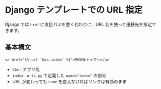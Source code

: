 # Django テンプレートでの URL 指定

Django では `href` に直接パスを書く代わりに、URL 名を使って遷移先を指定できます。



## 基本構文

~~~django
<a href="{% url 'bbs:index' %}">掲示板トップへ</a>
~~~

- `bbs` : アプリ名  
- `index` : `urls.py` で定義した `name="index"` の部分  
- URL が変わっても `name` を変えなければリンクは有効のまま  
